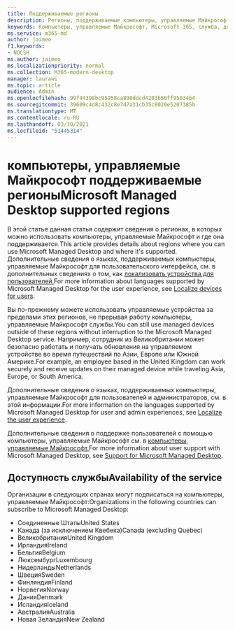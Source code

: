 ```yaml
---
title: Поддерживаемые регионы
description: Регионы, поддерживаемые компьютеры, управляемые Майкрософт
keywords: Компьютеры, управляемые Майкрософт, Microsoft 365, служба, документация
ms.service: m365-md
author: jaimeo
f1.keywords:
- NOCSH
ms.author: jaimeo
ms.localizationpriority: normal
ms.collection: M365-modern-desktop
manager: laurawi
ms.topic: article
audience: Admin
ms.openlocfilehash: 99f44398bc95958ca890ddcd4203b50ff95034b4
ms.sourcegitcommit: 39609c4d8c432c8e7d7a31cb35c8020e5207385b
ms.translationtype: MT
ms.contentlocale: ru-RU
ms.lasthandoff: 03/30/2021
ms.locfileid: "51445314"
---
```

# <a name="microsoft-managed-desktop-supported-regions"></a><span data-ttu-id="174b8-104">компьютеры, управляемые Майкрософт поддерживаемые регионы</span><span class="sxs-lookup"><span data-stu-id="174b8-104">Microsoft Managed Desktop supported regions</span></span>

<span data-ttu-id="174b8-105">В этой статье данная статья содержит сведения о регионах, в которых можно использовать компьютеры, управляемые Майкрософт и где она поддерживается.</span><span class="sxs-lookup"><span data-stu-id="174b8-105">This article provides details about regions where you can use Microsoft Managed Desktop and where it's supported.</span></span> <span data-ttu-id="174b8-106">Дополнительные сведения о языках, поддерживаемых компьютеры, управляемые Майкрософт для пользовательского интерфейса, см. в дополнительных сведениях о том, как [локализовать устройства для пользователей.](../get-started/localization.md)</span><span class="sxs-lookup"><span data-stu-id="174b8-106">For more information about languages supported by Microsoft Managed Desktop for the user experience, see [Localize devices for users](../get-started/localization.md).</span></span>

<span data-ttu-id="174b8-107">Вы по-прежнему можете использовать управляемые устройства за пределами этих регионов, не прерывая работу компьютеры, управляемые Майкрософт службы.</span><span class="sxs-lookup"><span data-stu-id="174b8-107">You can still use managed devices outside of these regions without interruption to the Microsoft Managed Desktop service.</span></span> <span data-ttu-id="174b8-108">Например, сотрудник из Великобритании может безопасно работать и получать обновления на управляемом устройстве во время путешествий по Азии, Европе или Южной Америке.</span><span class="sxs-lookup"><span data-stu-id="174b8-108">For example, an employee based in the United Kingdom can work securely and receive updates on their managed device while traveling Asia, Europe, or South America.</span></span>

<span data-ttu-id="174b8-109">Дополнительные сведения о языках, поддерживаемых компьютеры, управляемые Майкрософт для пользователей и [](../get-started/localization.md)администраторов, см. в этой информации.</span><span class="sxs-lookup"><span data-stu-id="174b8-109">For more information on the languages supported by Microsoft Managed Desktop for user and admin experiences, see [Localize the user experience](../get-started/localization.md).</span></span>

<span data-ttu-id="174b8-110">Дополнительные сведения о поддержке пользователей с помощью компьютеры, управляемые Майкрософт см. в [компьютеры, управляемые Майкрософт.](support.md)</span><span class="sxs-lookup"><span data-stu-id="174b8-110">For more information about user support with Microsoft Managed Desktop, see [Support for Microsoft Managed Desktop](support.md).</span></span>

## <a name="availability-of-the-service"></a><span data-ttu-id="174b8-111">Доступность службы</span><span class="sxs-lookup"><span data-stu-id="174b8-111">Availability of the service</span></span>

<span data-ttu-id="174b8-112">Организации в следующих странах могут подписаться на компьютеры, управляемые Майкрософт:</span><span class="sxs-lookup"><span data-stu-id="174b8-112">Organizations in the following countries can subscribe to Microsoft Managed Desktop:</span></span>

- <span data-ttu-id="174b8-113">Соединенные Штаты</span><span class="sxs-lookup"><span data-stu-id="174b8-113">United States</span></span>
- <span data-ttu-id="174b8-114">Канада (за исключением Квебека)</span><span class="sxs-lookup"><span data-stu-id="174b8-114">Canada (excluding Quebec)</span></span>
- <span data-ttu-id="174b8-115">Великобритания</span><span class="sxs-lookup"><span data-stu-id="174b8-115">United Kingdom</span></span>
- <span data-ttu-id="174b8-116">Ирландия</span><span class="sxs-lookup"><span data-stu-id="174b8-116">Ireland</span></span>
- <span data-ttu-id="174b8-117">Бельгия</span><span class="sxs-lookup"><span data-stu-id="174b8-117">Belgium</span></span>
- <span data-ttu-id="174b8-118">Люксембург</span><span class="sxs-lookup"><span data-stu-id="174b8-118">Luxembourg</span></span>
- <span data-ttu-id="174b8-119">Нидерланды</span><span class="sxs-lookup"><span data-stu-id="174b8-119">Netherlands</span></span>
- <span data-ttu-id="174b8-120">Швеция</span><span class="sxs-lookup"><span data-stu-id="174b8-120">Sweden</span></span>
- <span data-ttu-id="174b8-121">Финляндия</span><span class="sxs-lookup"><span data-stu-id="174b8-121">Finland</span></span>
- <span data-ttu-id="174b8-122">Норвегия</span><span class="sxs-lookup"><span data-stu-id="174b8-122">Norway</span></span>
- <span data-ttu-id="174b8-123">Дания</span><span class="sxs-lookup"><span data-stu-id="174b8-123">Denmark</span></span>
- <span data-ttu-id="174b8-124">Исландия</span><span class="sxs-lookup"><span data-stu-id="174b8-124">Iceland</span></span>
- <span data-ttu-id="174b8-125">Австралия</span><span class="sxs-lookup"><span data-stu-id="174b8-125">Australia</span></span>
- <span data-ttu-id="174b8-126">Новая Зеландия</span><span class="sxs-lookup"><span data-stu-id="174b8-126">New Zealand</span></span>

